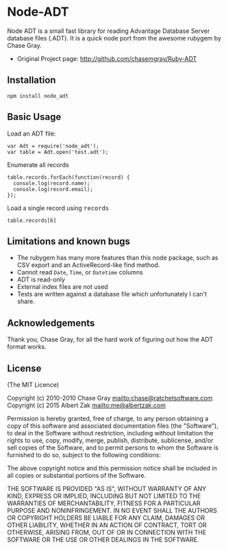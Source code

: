 # Node-ADT

Node ADT is a small fast library for reading Advantage Database Server database files (.ADT). It is a quick node port from the awesome rubygem by Chase Gray.

* Original Project page: <http://github.com/chasemgray/Ruby-ADT>

## Installation

    npm install node_adt

## Basic Usage

Load an ADT file:

    var Adt = require('node_adt');
    var table = Adt.open('test.adt');

Enumerate all records

    table.records.forEach(function(record) {
      console.log(record.name);
      console.log(record.email);
    });

Load a single record using <tt>records</tt>

    table.records[6]

## Limitations and known bugs

* The rubygem has many more features than this node package, such as CSV export and an ActiveRecord-like find method.
* Cannot read `Date`, `Time`, or `Datetime` columns
* ADT is read-only
* External index files are not used
* Tests are written against a database file which unfortunately I can't share.

## Acknowledgements

Thank you, Chase Gray, for all the hard work of figuring out how the ADT format works.


## License

(The MIT Licence)

Copyright (c) 2010-2010 Chase Gray <mailto:chase@ratchetsoftware.com>
Copyright (c) 2015 Albert Zak <mailto:me@albertzak.com>

Permission is hereby granted, free of charge, to any person
obtaining a copy of this software and associated documentation
files (the "Software"), to deal in the Software without
restriction, including without limitation the rights to use,
copy, modify, merge, publish, distribute, sublicense, and/or sell
copies of the Software, and to permit persons to whom the
Software is furnished to do so, subject to the following
conditions:

The above copyright notice and this permission notice shall be
included in all copies or substantial portions of the Software.

THE SOFTWARE IS PROVIDED "AS IS", WITHOUT WARRANTY OF ANY KIND,
EXPRESS OR IMPLIED, INCLUDING BUT NOT LIMITED TO THE WARRANTIES
OF MERCHANTABILITY, FITNESS FOR A PARTICULAR PURPOSE AND
NONINFRINGEMENT. IN NO EVENT SHALL THE AUTHORS OR COPYRIGHT
HOLDERS BE LIABLE FOR ANY CLAIM, DAMAGES OR OTHER LIABILITY,
WHETHER IN AN ACTION OF CONTRACT, TORT OR OTHERWISE, ARISING
FROM, OUT OF OR IN CONNECTION WITH THE SOFTWARE OR THE USE OR
OTHER DEALINGS IN THE SOFTWARE.
